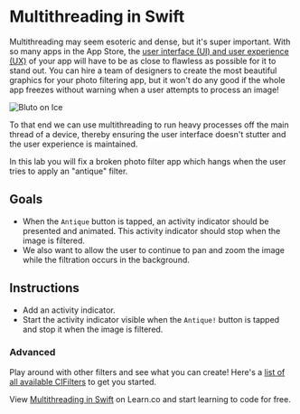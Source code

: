 # Multithreading in Swift

Multithreading may seem esoteric and dense, but it's super important. With so many apps in the App Store, the [user interface (UI) and user experience (UX)]((https://www.usertesting.com/blog/2016/04/27/ui-vs-ux/)) of your app will have to be as close to flawless as possible for it to stand out. You can hire a team of designers to create the most beautiful graphics for your photo filtering app, but it won't do any good if the whole app freezes without warning when a user attempts to process an image!

![Bluto on Ice](https://media.giphy.com/media/mbDvYG4QfMoQo/giphy.gif "Don't freeze up!")

To that end we can use multithreading to run heavy processes off the main thread of a device, thereby ensuring the user interface doesn't stutter and the user experience is maintained.

In this lab you will fix a broken photo filter app which hangs when the user tries to apply an "antique" filter.

## Goals

* When the `Antique` button is tapped, an activity indicator should be presented and animated. This activity indicator should stop when the image is filtered.
* We also want to allow the user to continue to pan and zoom the image while the filtration occurs in the background.

## Instructions

* Add an activity indicator.
* Start the activity indicator visible when the `Antique!` button is tapped and stop it when the image is filtered.

### Advanced

Play around with other filters and see what you can create! Here's a [list of all available CIFilters](https://developer.apple.com/library/mac/documentation/GraphicsImaging/Reference/CoreImageFilterReference/index.html) to get you started.

<p data-visibility='hidden'>View <a href='https://learn.co/lessons/swift-multithreading-lab' title='Multithreading in Swift'>Multithreading in Swift</a> on Learn.co and start learning to code for free.</p>

